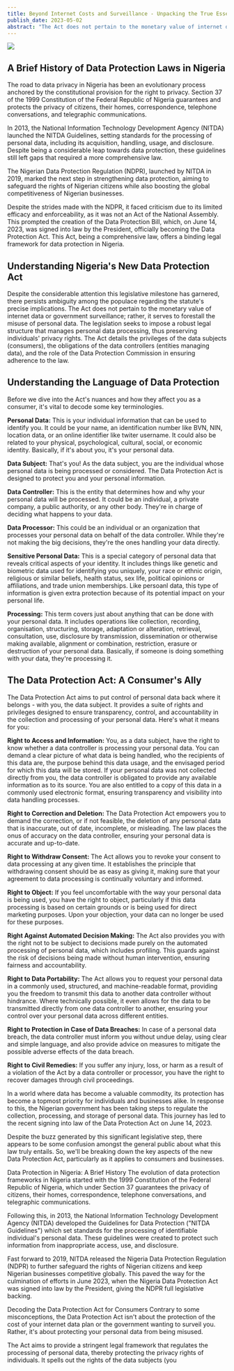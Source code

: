 ```yaml
---
title: Beyond Internet Costs and Surveillance - Unpacking the True Essence of the Data Protection Act for Consumers
publish_date: 2023-05-02
abstract: "The Act does not pertain to the monetary value of internet data or government surveillance; rather, it serves to forestall the misuse of personal data. The legislation seeks to impose a robust legal structure that manages personal data processing, thus preserving individuals' privacy rights. The Act details the privileges of the data subjects (consumers), the obligations of the data controllers (entities managing data), and the role of the Data Protection Commission (regulator) in ensuring adherence to the law. This article aims to elucidate the pivotal elements of the Data Protection Act, particularly as they pertain to consumers."
---
```



<img src="second/hello2.png"/>

## A Brief History of Data Protection Laws in Nigeria
The road to data privacy in Nigeria has been an evolutionary process anchored by the constitutional provision for the right to privacy. Section 37 of the 1999 Constitution of the Federal Republic of Nigeria guarantees and protects the privacy of citizens, their homes, correspondence, telephone conversations, and telegraphic communications.

In 2013, the National Information Technology Development Agency (NITDA) launched the NITDA Guidelines, setting standards for the processing of personal data, including its acquisition, handling, usage, and disclosure. Despite being a considerable leap towards data protection, these guidelines still left gaps that required a more comprehensive law.

The Nigerian Data Protection Regulation (NDPR), launched by NITDA in 2019, marked the next step in strengthening data protection, aiming to safeguard the rights of Nigerian citizens while also boosting the global competitiveness of Nigerian businesses.

Despite the strides made with the NDPR, it faced criticism due to its limited efficacy and enforceability, as it was not an Act of the National Assembly. This prompted the creation of the Data Protection Bill, which, on June 14, 2023, was signed into law by the President, officially becoming the Data Protection Act. This Act, being a comprehensive law, offers a binding legal framework for data protection in Nigeria.

## Understanding Nigeria's New Data Protection Act
Despite the considerable attention this legislative milestone has garnered, there persists ambiguity among the populace regarding the statute's precise implications. The Act does not pertain to the monetary value of internet data or government surveillance; rather, it serves to forestall the misuse of personal data. The legislation seeks to impose a robust legal structure that manages personal data processing, thus preserving individuals' privacy rights. The Act details the privileges of the data subjects (consumers), the obligations of the data controllers (entities managing data), and the role of the Data Protection Commission in ensuring adherence to the law.


## Understanding the Language of Data Protection
Before we dive into the Act's nuances and how they affect you as a consumer, it's vital to decode some key terminologies.

**Personal Data:** This is your individual information that can be used to identify you. It could be your name, an identification number like BVN, NIN, location data, or an online identifier like twiter username. It could also be related to your physical, psychological, cultural, social, or economic identity. Basically, if it's about you, it's your personal data.

**Data Subject:** That's you! As the data subject, you are the individual whose personal data is being processed or considered. The Data Protection Act is designed to protect you and your personal information.

**Data Controller:** This is the entity that determines how and why your personal data will be processed. It could be an individual, a private company, a public authority, or any other body. They're in charge of deciding what happens to your data.

**Data Processor:** This could be an individual or an organization that processes your personal data on behalf of the data controller. While they're not making the big decisions, they're the ones handling your data directly.

**Sensitive Personal Data:** This is a special category of personal data that reveals critical aspects of your identity. It includes things like genetic and biometric data used for identifying you uniquely, your race or ethnic origin, religious or similar beliefs, health status, sex life, political opinions or affiliations, and trade union memberships. Like persoanl data, this type of information is given extra protection because of its potential impact on your personal life.

**Processing:** This term covers just about anything that can be done with your personal data. It includes operations like collection, recording, organisation, structuring, storage, adaptation or alteration, retrieval, consultation, use, disclosure by transmission, dissemination or otherwise making available, alignment or combination, restriction, erasure or destruction of your personal data. Basically, if someone is doing something with your data, they're processing it.


## The Data Protection Act: A Consumer's Ally
The Data Protection Act aims to put control of personal data back where it belongs - with you, the data subject. It provides a suite of rights and privileges designed to ensure transparency, control, and accountability in the collection and processing of your personal data. Here's what it means for you:

**Right to Access and Information:** You, as a data subject, have the right to know whether a data controller is processing your personal data. You can demand a clear picture of what data is being handled, who the recipients of this data are, the purpose behind this data usage, and the envisaged period for which this data will be stored. If your personal data was not collected directly from you, the data controller is obligated to provide any available information as to its source. You are also entitled to a copy of this data in a commonly used electronic format, ensuring transparency and visibility into data handling processes.

**Right to Correction and Deletion:** The Data Protection Act empowers you to demand the correction, or if not feasible, the deletion of any personal data that is inaccurate, out of date, incomplete, or misleading. The law places the onus of accuracy on the data controller, ensuring your personal data is accurate and up-to-date.

**Right to Withdraw Consent:** The Act allows you to revoke your consent to data processing at any given time. It establishes the principle that withdrawing consent should be as easy as giving it, making sure that your agreement to data processing is continually voluntary and informed.

**Right to Object:** If you feel uncomfortable with the way your personal data is being used, you have the right to object, particularly if this data processing is based on certain grounds or is being used for direct marketing purposes. Upon your objection, your data can no longer be used for these purposes.

**Right Against Automated Decision Making:** The Act also provides you with the right not to be subject to decisions made purely on the automated processing of personal data, which includes profiling. This guards against the risk of decisions being made without human intervention, ensuring fairness and accountability.

**Right to Data Portability:** The Act allows you to request your personal data in a commonly used, structured, and machine-readable format, providing you the freedom to transmit this data to another data controller without hindrance. Where technically possible, it even allows for the data to be transmitted directly from one data controller to another, ensuring your control over your personal data across different entities.

**Right to Protection in Case of Data Breaches:** In case of a personal data breach, the data controller must inform you without undue delay, using clear and simple language, and also provide advice on measures to mitigate the possible adverse effects of the data breach.

**Right to Civil Remedies:** If you suffer any injury, loss, or harm as a result of a violation of the Act by a data controller or processor, you have the right to recover damages through civil proceedings.















In a world where data has become a valuable commodity, its protection has become a topmost priority for individuals and businesses alike. In response to this, the Nigerian government has been taking steps to regulate the collection, processing, and storage of personal data. This journey has led to the recent signing into law of the Data Protection Act on June 14, 2023.

Despite the buzz generated by this significant legislative step, there appears to be some confusion amongst the general public about what this law truly entails. So, we'll be breaking down the key aspects of the new Data Protection Act, particularly as it applies to consumers and businesses.

Data Protection in Nigeria: A Brief History
The evolution of data protection frameworks in Nigeria started with the 1999 Constitution of the Federal Republic of Nigeria, which under Section 37 guarantees the privacy of citizens, their homes, correspondence, telephone conversations, and telegraphic communications.

Following this, in 2013, the National Information Technology Development Agency (NITDA) developed the Guidelines for Data Protection ("NITDA Guidelines") which set standards for the processing of identifiable individual's personal data. These guidelines were created to protect such information from inappropriate access, use, and disclosure.

Fast forward to 2019, NITDA released the Nigeria Data Protection Regulation (NDPR) to further safeguard the rights of Nigerian citizens and keep Nigerian businesses competitive globally. This paved the way for the culmination of efforts in June 2023, when the Nigeria Data Protection Act was signed into law by the President, giving the NDPR full legislative backing.

Decoding the Data Protection Act for Consumers
Contrary to some misconceptions, the Data Protection Act isn't about the protection of the cost of your internet data plan or the government wanting to surveil you. Rather, it's about protecting your personal data from being misused.

The Act aims to provide a stringent legal framework that regulates the processing of personal data, thereby protecting the privacy rights of individuals. It spells out the rights of the data subjects (you

